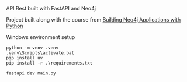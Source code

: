API Rest built with FastAPI and Neo4j

Project built along with the course from [Building Neo4j Applications with Python](https://graphacademy.neo4j.com/courses/app-python/)

Windows environment setup
```
python -m venv .venv
.venv\Scripts\activate.bat 
pip install uv
pip install -r .\requirements.txt

fastapi dev main.py
```